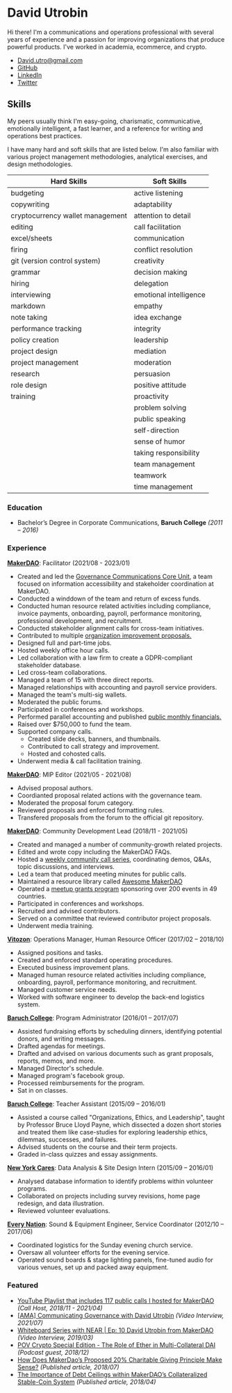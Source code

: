 # David Utrobin

Hi there! I'm a communications and operations professional with several years of experience and a passion for improving organizations that produce powerful products. I've worked in academia, ecommerce, and crypto.

- David.utro@gmail.com
- [GitHub](https://github.com/Davidutro)
- [LinkedIn](https://www.linkedin.com/in/davidutrobin7777)
- [Twitter](https://twitter.com/davidutro)

## Skills

My peers usually think I'm easy-going, charismatic, communicative, emotionally intelligent, a fast learner, and a reference for writing and operations best practices.

I have many hard and soft skills that are listed below. I'm also familiar with various project management methodologies, analytical exercises, and design methodologies.

| **Hard Skills** | **Soft Skills** |
|---|---|
| budgeting | active listening |
| copywriting | adaptability |
| cryptocurrency wallet management | attention to detail |
| editing | call facilitation |
| excel/sheets | communication |
| firing | conflict resolution |
| git (version control system) | creativity |
| grammar | decision making |
| hiring | delegation |
| interviewing | emotional intelligence |
| markdown | empathy |
| note taking | idea exchange |
| performance tracking | integrity |
| policy creation | leadership |
| project design | mediation |
| project management | moderation |
| research | persuasion |
| role design | positive attitude |
| training | proactivity |
|  | problem solving |
|  | public speaking |
|  | self-direction |
|  | sense of humor |
|  | taking responsibility |
|  | team management |
|  | teamwork |
|  | time management |

### Education

- Bachelor’s Degree in Corporate Communications, **Baruch College** _(2011 – 2016)_

### Experience

**[MakerDAO](https://makerdao.com/)**: Facilitator (2021/08 - 2023/01)

- Created and led the [Governance Communications Core Unit](https://mips.makerdao.com/mips/details/MIP39c2SP30), a team focused on information accessibility and stakeholder coordination at MakerDAO.
- Conducted a winddown of the team and return of excess funds.
- Conducted human resource related activities including compliance, invoice payments, onboarding, payroll, performance monitoring, professional development, and recruitment.
- Conducted stakeholder alignment calls for cross-team initiatives.
- Contributed to multiple [organization improvement proposals.](https://mips.makerdao.com/mips/list?search=davidutro&orderDirection=ASC&hideParents=false&)
- Designed full and part-time jobs.
- Hosted weekly office hour calls.
- Led collaboration with a law firm to create a GDPR-compliant stakeholder database.
- Led cross-team collaborations.
- Managed a team of 15 with three direct reports.
- Managed relationships with accounting and payroll service providers.
- Managed the team's multi-sig wallets.
- Moderated the public forums.
- Participated in conferences and workshops.
- Performed parallel accounting and published [public monthly financials.](https://github.com/MakerDAO-Governance-Communications-CU/transparency-reporting)
- Raised over $750,000 to fund the team.
- Supported company calls.
  - Created slide decks, banners, and thumbnails.
  - Contributed to call strategy and improvement.
  - Hosted and cohosted calls.
- Underwent media & call facilitation training.

**[MakerDAO](https://makerdao.com/)**: MIP Editor (2021/05 - 2021/08)

- Advised proposal authors.
- Coordianted proposal related actions with the governance team.
- Moderated the proposal forum category.
- Reviewed proposals and enforced formatting rules.
- Transfered proposals from the forum to the official git repository.

**[MakerDAO](https://makerdao.com/)**: Community Development Lead (2018/11 - 2021/05)

- Created and managed a number of community-growth related projects.
- Edited and wrote copy including the MakerDAO FAQs.
- Hosted a [weekly community call series](https://www.youtube.com/watch?v=S3NTRcu1sXw&list=PLLzkWCj8ywWP1NPbyf69PUUCus_KsG7FI), coordinating demos, Q&As, topic discussions, and interviews.
- Led a team that produced meeting minutes for public calls.
- Maintained a resource library called [Awesome MakerDAO](https://github.com/makerdao/awesome-makerdao)
- Operated a [meetup grants program](https://blog.makerdao.com/the-maker-foundation-meetup-grants-program-comes-to-an-end/) sponsoring over 200 events in 49 countries.
- Participated in conferences and workshops.
- Recruited and advised contributors.
- Served on a committee that reviewed contributor project proposals.
- Underwent media training.

**[Vitozon](https://www.sellerratings.com/amazon/usa/vitozon)**: Operations Manager, Human Resource Officer (2017/02 – 2018/10)

- Assigned positions and tasks.
- Created and enforced standard operating procedures.
- Executed business improvement plans.
- Managed human resource related activities including compliance, onboarding, payroll, performance monitoring, and recruitment.
- Managed customer service needs.
- Worked with software engineer to develop the back-end logistics system.

**[Baruch College](https://www.baruch.cuny.edu/)**: Program Administrator (2016/01 – 2017/07)

- Assisted fundraising efforts by scheduling dinners, identifying potential donors, and writing messages.
- Drafted agendas for meetings.
- Drafted and advised on various documents such as grant proposals, reports, memos, and more.
- Managed Director's schedule.
- Managed program's facebook group.
- Processed reimbursements for the program.
- Sat in on classes.

**[Baruch College](https://www.baruch.cuny.edu/)**: Teacher Assistant (2015/09 – 2016/01)

- Assisted a course called "Organizations, Ethics, and Leadership", taught by Professor Bruce Lloyd Payne, which dissected a dozen short stories and treated them like case-studies for exploring leadership ethics, dilemmas, successes, and failures.
- Advised students on the course and their term projects.
- Graded in-class quizzes and essay assignments.

**[New York Cares](https://www.newyorkcares.org/)**: Data Analysis & Site Design Intern (2015/09 – 2016/01)

- Analysed database information to identify problems within volunteer programs.
- Collaborated on projects including survey revisions, home page redesign, and data illustration.
- Reviewed volunteer evaluations.

**[Every Nation](https://www.everynation.org/)**: Sound & Equipment Engineer, Service Coordinator (2012/10 – 2017/06)

- Coordinated logistics for the Sunday evening church service.
- Oversaw all volunteer efforts for the evening service.
- Operated sound boards & stage lighting panels, fine-tuned audio for various
venues, set up and packed away equipment.

### Featured

- [YouTube Playlist that includes 117 public calls I hosted for MakerDAO](https://www.youtube.com/playlist?list=PLLzkWCj8ywWP1NPbyf69PUUCus_KsG7FI) _(Call Host, 2018/11 - 2021/04)_
- [[AMA] Communicating Governance with David Utrobin](https://youtu.be/voLdWJ9fMhA) _(Video Interview, 2021/07)_
- [Whiteboard Series with NEAR | Ep: 10 David Utrobin from MakerDAO](https://youtu.be/lhPdUDy1z1s) _(Video Interview, 2019/03)_
- [POV Crypto Special Edition - The Role of Ether in Multi-Collateral DAI](https://anchor.fm/pov-crypto-podcast/episodes/POV-Crypto-Special-Edition---The-Role-of-Ether-in-Multi-Collateral-DAI-e1sfpkm/a-a92qcsr) _(Podcast guest, 2018/12)_
- [How Does MakerDao’s Proposed 20% Charitable Giving Principle Make Sense?](https://medium.com/@davidutrobin/how-does-makerdaos-20-charitable-giving-principle-make-sense-79ded5455e41) _(Published article, 2018/07)_
- [The Importance of Debt Ceilings within MakerDAO’s Collateralized Stable-Coin System](https://medium.com/@davidutrobin/the-importance-of-debt-ceilings-within-the-makerdao-collateralized-stable-coin-system-2a57f0688b50) _(Published article, 2018/04)_
